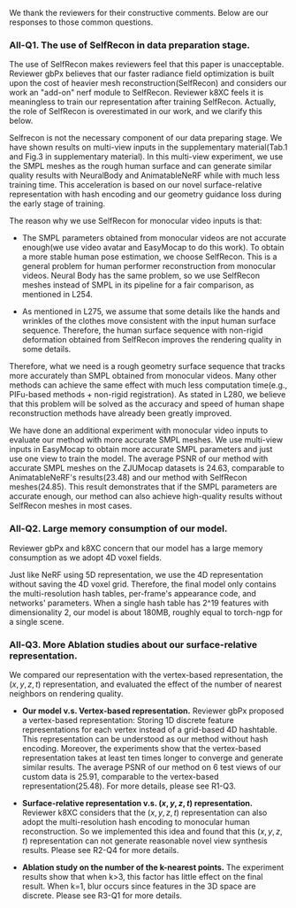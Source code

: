 We thank the reviewers for their constructive comments. Below are our responses to those common questions.

### **All-Q1. The use of SelfRecon in data preparation stage.**
The use of SelfRecon makes reviewers feel that this paper is unacceptable. Reviewer gbPx believes that our faster radiance field optimization is built upon the cost of heavier mesh reconstruction(SelfRecon) and considers our work an "add-on" nerf module to SelfRecon. Reviewer k8XC feels it is meaningless to train our representation after training SelfRecon. Actually, the role of SelfRecon is overestimated in our work, and we clarify this below.

Selfrecon is not the necessary component of our data preparing stage. We have shown results on multi-view inputs in the supplementary material(Tab.1 and Fig.3 in supplementary material). In this multi-view experiment, we use the SMPL meshes as the rough human surface and can generate similar quality results with NeuralBody and AnimatableNeRF while with much less training time. This acceleration is based on our novel surface-relative representation with hash encoding and our geometry guidance loss during the early stage of training.

The reason why we use SelfRecon for monocular video inputs is that: 

- The SMPL parameters obtained from monocular videos are not accurate enough(we use video avatar and EasyMocap to do this work). To obtain a more stable human pose estimation, we choose SelfRecon. This is a general problem for human performer reconstruction from monocular videos. Neural Body has the same problem, so we use SelfRecon meshes instead of SMPL in its pipeline for a fair comparison, as mentioned in L254.

- As mentioned in L275, we assume that some details like the hands and wrinkles of the clothes move consistent with the input human surface sequence. Therefore, the human surface sequence with non-rigid deformation obtained from SelfRecon improves the rendering quality in some details.

Therefore, what we need is a rough geometry surface sequence that tracks more accurately than SMPL obtained from monocular videos. Many other methods can achieve the same effect with much less computation time(e.g., PIFu-based methods + non-rigid registration). As stated in L280, we believe that this problem will be solved as the accuracy and speed of human shape reconstruction methods have already been greatly improved.

We have done an additional experiment with monocular video inputs to evaluate our method with more accurate SMPL meshes. We use multi-view inputs in EasyMocap to obtain more accurate SMPL parameters and just use one view to train the model. The average PSNR of our method with accurate SMPL meshes on the ZJUMocap datasets is 24.63, comparable to AnimatableNeRF's results(23.48) and our method with SelfRecon meshes(24.85). This result demonstrates that if the SMPL parameters are accurate enough, our method can also achieve high-quality results without SelfRecon meshes in most cases.

### **All-Q2. Large memory consumption of our model.**
Reviewer gbPx and k8XC concern that our model has a large memory consumption as we adopt 4D voxel fields.

Just like NeRF using 5D representation, we use the 4D representation without saving the 4D voxel grid. Therefore, the final model only contains the multi-resolution hash tables, per-frame's appearance code, and networks' parameters. When a single hash table has 2^19 features with dimensionality 2, our model is about 180MB, roughly equal to torch-ngp for a single scene.

### **All-Q3. More Ablation studies about our surface-relative representation.**
We compared our representation with the vertex-based representation, the $(x,y,z,t)$ representation, and evaluated the effect of the number of nearest neighbors on rendering quality.
- **Our model v.s. Vertex-based representation.** 
Reviewer gbPx proposed a vertex-based representation: Storing 1D discrete feature representations for each vertex instead of a grid-based 4D hashtable. This representation can be understood as our method without hash encoding.
Moreover, the experiments show that the vertex-based representation takes at least ten times longer to converge and generate similar results. The average PSNR of our method on 6 test views of our custom data is 25.91, comparable to the vertex-based representation(25.48). For more details, please see R1-Q3.

- **Surface-relative representation v.s. $(x,y,z,t)$ representation.** 
Reviewer k8XC considers that the $(x,y,z,t)$ representation can also adopt the multi-resolution hash encoding to monocular human reconstruction. So we implemented this idea and found that this $(x,y,z,t)$ representation can not generate reasonable novel view synthesis results. Please see R2-Q4 for more details.
- **Ablation study on the number of the k-nearest points.**
 The experiment results show that when k>3, this factor has little effect on the final result. When k=1, blur occurs since features in the 3D space are discrete. Please see R3-Q1 for more details.
